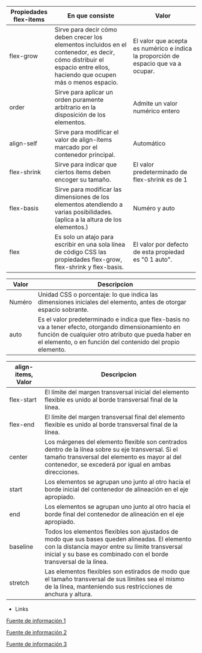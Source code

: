 | Propiedades flex-items | En que consiste |  Valor |
| -------------------------- | ---------------- | ------ |
|flex-grow |Sirve para decir cómo deben crecer los elementos incluidos en el contenedor, es decir, cómo distribuir el espacio entre ellos, haciendo que ocupen más o menos espacio.|  El valor que acepta es numérico e indica la proporción de espacio que va a ocupar. |
| order | Sirve para aplicar un orden puramente arbitrario en la disposición de los elementos. | Admite un valor numérico entero |
| align-self |Sirve para modificar el valor de align-items marcado por el contenedor principal.  | Automático |
|flex-shrink | Sirve para indicar que ciertos ítems deben encoger su tamaño. |  El valor predeterminado de flex-shrink es de 1 |
| flex-basis |Sirve para modificar las dimensiones de los elementos atendiendo a varias posibilidades. (aplica a la altura de los elementos.)  | Numéro y auto  |
| flex | Es solo un atajo para escribir en una sola línea de código CSS las propiedades flex-grow, flex-shrink y flex-basis.  | El valor por defecto de esta propiedad es "0 1 auto".|



| Valor | Descripcion|
| -------------------------- | ---------------- |
|Numéro | Unidad CSS o porcentaje: lo que indica las dimensiones iniciales del elemento, antes de otorgar espacio sobrante. |  
|auto| Es el valor predeterminado e indica que flex-basis no va a tener efecto, otorgando dimensionamiento en función de cualquier otro atributo que pueda haber en el elemento, o en función del contenido del propio elemento. |


| align-items, Valor    | Descripcion |
| ------------------- | ---------------- |
|flex-start|El límite del margen transversal inicial del elemento flexible es unido al borde transversal final de la línea.|  
|flex-end|El límite del margen transversal final del elemento flexible es unido al borde transversal final de la línea. |
|center| Los márgenes del elemento flexible son centrados dentro de la línea sobre su eje transversal. Si el tamaño transversal del elemento es mayor al del contenedor, se excederá por igual en ambas direcciones.|
|start| Los elementos se agrupan uno junto al otro hacia el borde inicial del contenedor de alineación en el eje apropiado.|
|end|Los elementos se agrupan uno junto al otro hacia el borde final del contenedor de alineación en el eje apropiado.|
|baseline|Todos los elementos flexibles son ajustados de modo que sus bases queden alineadas. El elemento con la distancia mayor entre su límite transversal inicial y su base es combinado con el borde transversal de la línea.|
|stretch|Las elementos flexibles son estirados de modo que el tamaño transversal de sus límites sea el mismo de la línea, manteniendo sus restricciones de anchura y altura.|


* Links

[Fuente de información 1 ](https://desarrolloweb.com/articulos/propiedades-contenedor-flexbox.html)

[Fuente de información 2 ](https://desarrolloweb.com/articulos/propiedades-item-flexbox.html)

[Fuente de información 3](https://lenguajecss.com/css/maquetacion-y-colocacion/flexbox/)